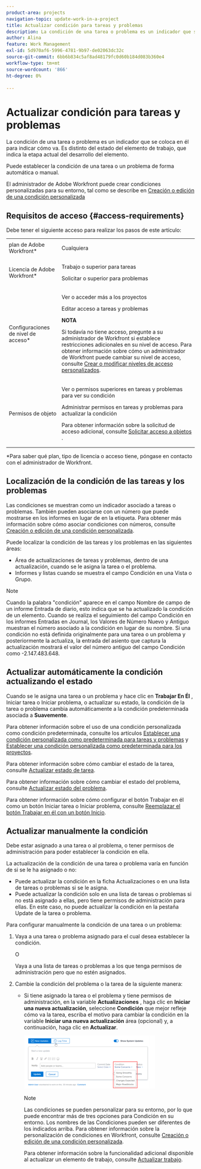 ```yaml
---
product-area: projects
navigation-topic: update-work-in-a-project
title: Actualizar condición para tareas y problemas
description: La condición de una tarea o problema es un indicador que se coloca en él para indicar cómo va. Es distinto del estado del elemento de trabajo, que indica la etapa actual del desarrollo del elemento.
author: Alina
feature: Work Management
exl-id: 5d970af6-5996-4781-9b97-de02063dc32c
source-git-commit: 6bb6b834c5af8ad48179fc0d60b184d083b360e4
workflow-type: tm+mt
source-wordcount: '866'
ht-degree: 0%

---
```


# Actualizar condición para tareas y problemas

La condición de una tarea o problema es un indicador que se coloca en él para indicar cómo va. Es distinto del estado del elemento de trabajo, que indica la etapa actual del desarrollo del elemento.

Puede establecer la condición de una tarea o un problema de forma automática o manual.

El administrador de Adobe Workfront puede crear condiciones personalizadas para su entorno, tal como se describe en [Creación o edición de una condición personalizada](../../../administration-and-setup/customize-workfront/create-manage-custom-conditions/create-edit-custom-conditions.md)

<!--You can manually update the Condition of a task or issue if you are assigned to it or if you have permissions to it, as described in the [Access requirements](#access-requirements) section of this article.-->

## Requisitos de acceso {#access-requirements}

<!--drafted for P&P:

<table style="table-layout:auto"> 
 <col> 
 <col> 
 <tbody> 
  <tr> 
   <td role="rowheader">Adobe Workfront plan*</td> 
   <td> <p>Any</p> </td> 
  </tr> 
  <tr> 
   <td role="rowheader">Adobe Workfront license*</td> 
   <td> 
   
   For the current licenses:
   <ul><li><p>Standard for tasks</p></li>
   <li><p>Contributor or higher for issues</p></li></ul>


   For legacy licenses:
   <ul><li><p>Work or higher for tasks</p></li>
   <li><p>Request or higher for issues</p></li></ul>
    </td> 
  </tr> 
  <tr> 
   <td role="rowheader">Access level configurations*</td> 
   <td> <p>View or higher access to projects</p> <p>Edit access to tasks and issues </p> <p><b>NOTE</b> 
   
   If you still don't have access, ask your Workfront administrator if they set additional restrictions in your access level. For information on how a Workfront administrator can change your access level, see <a href="../../../administration-and-setup/add-users/configure-and-grant-access/create-modify-access-levels.md" class="MCXref xref">Create or modify custom access levels</a>.</p> </td> 
  </tr> 
  <tr> 
   <td role="rowheader">Object permissions</td> 
   <td> <p>View or higher permissions on tasks and issues to view their Condition</p>
   <p>Manage permissions on tasks and issues to update the Condition</p>
    <p>For information on requesting additional access, see <a href="../../../workfront-basics/grant-and-request-access-to-objects/request-access.md" class="MCXref xref">Request access to objects </a>.</p> </td> 
  </tr> 
 </tbody> 
</table>
-->

Debe tener el siguiente acceso para realizar los pasos de este artículo:

<table style="table-layout:auto"> 
 <col> 
 <col> 
 <tbody> 
  <tr> 
   <td role="rowheader">plan de Adobe Workfront*</td> 
   <td> <p>Cualquiera</p> </td> 
  </tr> 
  <tr> 
   <td role="rowheader">Licencia de Adobe Workfront*</td> 
   <td> <p>Trabajo o superior para tareas</p>
   <p>Solicitar o superior para problemas</p>
    </td> 
  </tr> 
  <tr> 
   <td role="rowheader">Configuraciones de nivel de acceso*</td> 
   <td> <p>Ver o acceder más a los proyectos</p> <p>Editar acceso a tareas y problemas </p> <p><b>NOTA</b>

Si todavía no tiene acceso, pregunte a su administrador de Workfront si establece restricciones adicionales en su nivel de acceso. Para obtener información sobre cómo un administrador de Workfront puede cambiar su nivel de acceso, consulte <a href="../../../administration-and-setup/add-users/configure-and-grant-access/create-modify-access-levels.md" class="MCXref xref">Crear o modificar niveles de acceso personalizados</a>.</p> </td>
</tr> 
  <tr> 
   <td role="rowheader">Permisos de objeto</td> 
   <td> <p>Ver o permisos superiores en tareas y problemas para ver su condición</p>
   <p>Administrar permisos en tareas y problemas para actualizar la condición</p>
    <p>Para obtener información sobre la solicitud de acceso adicional, consulte <a href="../../../workfront-basics/grant-and-request-access-to-objects/request-access.md" class="MCXref xref">Solicitar acceso a objetos </a>.</p> </td> 
  </tr> 
 </tbody> 
</table>

*Para saber qué plan, tipo de licencia o acceso tiene, póngase en contacto con el administrador de Workfront.

## Localización de la condición de las tareas y los problemas

Las condiciones se muestran como un indicador asociado a tareas o problemas. También pueden asociarse con un número que puede mostrarse en los informes en lugar de en la etiqueta. Para obtener más información sobre cómo asociar condiciones con números, consulte [Creación o edición de una condición personalizada](../../../administration-and-setup/customize-workfront/create-manage-custom-conditions/create-edit-custom-conditions.md).

Puede localizar la condición de las tareas y los problemas en las siguientes áreas:

* Área de actualizaciones de tareas y problemas, dentro de una actualización, cuando se le asigna la tarea o el problema.
* Informes y listas cuando se muestra el campo Condición en una Vista o Grupo.

>[!NOTE]
>
>Cuando la palabra &quot;condición&quot; aparece en el campo Nombre de campo de un informe Entrada de diario, esto indica que se ha actualizado la condición de un elemento. Cuando se realiza el seguimiento del campo Condición en los informes Entradas en Journal, los Valores de Número Nuevo y Antiguo muestran el número asociado a la condición en lugar de su nombre. Si una condición no está definida originalmente para una tarea o un problema y posteriormente la actualiza, la entrada del asiento que captura la actualización mostrará el valor del número antiguo del campo Condición como -2.147.483.648.

## Actualizar automáticamente la condición actualizando el estado

Cuando se le asigna una tarea o un problema y hace clic en **Trabajar En Él** , Iniciar tarea o Iniciar problema, o actualizar su estado, la condición de la tarea o problema cambia automáticamente a la condición predeterminada asociada a **Suavemente**.

Para obtener información sobre el uso de una condición personalizada como condición predeterminada, consulte los artículos  [Establecer una condición personalizada como predeterminada para tareas y problemas](../../../administration-and-setup/customize-workfront/create-manage-custom-conditions/set-custom-condition-default-tasks-issues.md) y [Establecer una condición personalizada como predeterminada para los proyectos](../../../administration-and-setup/customize-workfront/create-manage-custom-conditions/set-custom-condition-default-projects.md).

Para obtener información sobre cómo cambiar el estado de la tarea, consulte [Actualizar estado de tarea](../../../manage-work/projects/updating-work-in-a-project/update-task-status.md).

Para obtener información sobre cómo cambiar el estado del problema, consulte [Actualizar estado del problema](../../../manage-work/projects/updating-work-in-a-project/update-issue-status.md).

Para obtener información sobre cómo configurar el botón Trabajar en él como un botón Iniciar tarea o Iniciar problema, consulte [Reemplazar el botón Trabajar en él con un botón Inicio](../../../people-teams-and-groups/create-and-manage-teams/work-on-it-button-to-start-button.md).

## Actualizar manualmente la condición

Debe estar asignado a una tarea o al problema, o tener permisos de administración para poder establecer la condición en ella.

La actualización de la condición de una tarea o problema varía en función de si se le ha asignado o no:

* Puede actualizar la condición en la ficha Actualizaciones o en una lista de tareas o problemas si se le asigna.
* Puede actualizar la condición solo en una lista de tareas o problemas si no está asignado a ellas, pero tiene permisos de administración para ellas. En este caso, no puede actualizar la condición en la pestaña Update de la tarea o problema.

Para configurar manualmente la condición de una tarea o un problema:

1. Vaya a una tarea o problema asignado para el cual desea establecer la condición.

   O

   Vaya a una lista de tareas o problemas a los que tenga permisos de administración pero que no estén asignados.

1. Cambie la condición del problema o la tarea de la siguiente manera:

   * Si tiene asignado la tarea o el problema y tiene permisos de administración, en la variable **Actualizaciones** , haga clic en **Iniciar una nueva actualización**, seleccione **Condición** que mejor refleje cómo va la tarea, escriba el motivo para cambiar la condición en la variable **Iniciar una nueva actualización** área (opcional) y, a continuación, haga clic en **Actualizar**.

      ![](assets/change-condition-update-comment-350x141.png)

      >[!NOTE]
      >
      >Las condiciones se pueden personalizar para su entorno, por lo que puede encontrar más de tres opciones para Condición en su entorno. Los nombres de las Condiciones pueden ser diferentes de los indicados arriba. Para obtener información sobre la personalización de condiciones en Workfront, consulte [Creación o edición de una condición personalizada](../../../administration-and-setup/customize-workfront/create-manage-custom-conditions/create-edit-custom-conditions.md).

      Para obtener información sobre la funcionalidad adicional disponible al actualizar un elemento de trabajo, consulte [Actualizar trabajo](../../../workfront-basics/updating-work-items-and-viewing-updates/update-work.md).

      <!--   
     <li data-mc-conditions="QuicksilverOrClassic.Draft mode"><p>(NOTE: drafted because I can't do this anymore)</p><p>If you have Manage permissions to the task or issue but are not assigned to it, perhaps as a project manager, add the <strong>Condition</strong> column to any view you use in a task or issue list, then set the <strong>Condition</strong> in inline edit and press Enter.</p><p><img src="assets/change-condition-in-list-view-350x142.png" style="width: 350;height: 142;"></p><p>For information about adding a column to a view, see <a href="../../../reports-and-dashboards/reports/reporting-elements/views-overview.md" class="MCXref xref">Views overview in Adobe Workfront</a>.</p></li>   
     -->
